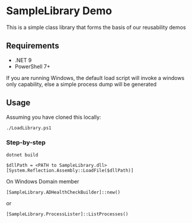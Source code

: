 # SampleLibrary Demo

This is a simple class library that forms the basis of our reusability demos

## Requirements

- .NET 9
- PowerShell 7+

If you are running Windows, the default load script will invoke a windows only capability, else a simple process dump will be generated

## Usage

Assuming you have cloned this locally:

```pwsh
./LoadLibrary.ps1
```

### Step-by-step

```pwsh
dotnet build
```

```pwsh
$dllPath = <PATH to SampleLibrary.dll>
[System.Reflection.Assembly::LoadFile($dllPath)]
```
On Windows Domain member
```pwsh
[SampleLibrary.ADHealthCheckBuilder]::new()
```

or
```pwsh
[SampleLibrary.ProcessLister]::ListProcesses()
```